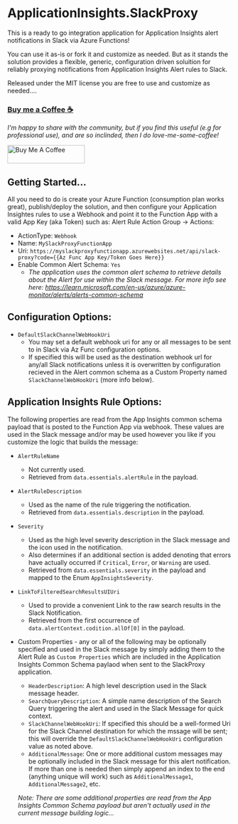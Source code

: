 ﻿# ApplicationInsights.SlackProxy
This is a ready to go integration application for Application Insights alert notifications in Slack via Azure Functions!

You can use it as-is or fork it and customize as needed. But as it stands the solution provides a flexible, generic, configuration driven soluition for reliably proxying
notifications from Application Insights Alert rules to Slack.

Released under the MIT license you are free to use and customize as needed....

### [Buy me a Coffee ☕](https://www.buymeacoffee.com/cajuncoding)
*I'm happy to share with the community, but if you find this useful (e.g for professional use), and are so inclinded,
then I do love-me-some-coffee!*

<a href="https://www.buymeacoffee.com/cajuncoding" target="_blank">
<img src="https://cdn.buymeacoffee.com/buttons/default-orange.png" alt="Buy Me A Coffee" height="41" width="174">
</a> 

## Getting Started...
All you need to do is create your Azure Function (consumption plan works great), publish/deploy the solution, and then configure your Application Insightes rules
to use a Webhook and point it to the Function App with a valid App Key (aka Token) such as:
Alert Rule Action Group -> Actions:
 - ActionType: `Webhook`
 - Name: `MySlackProxyFunctionApp`
 - Uri: `https://myslackproxyfunctionapp.azurewebsites.net/api/slack-proxy?code={{Az Func App Key/Token Goes Here}}`
 - Enable Common Alert Schema: `Yes`
   - *The application uses the common alert schema to retrieve details about the Alert for use within the Slack message. 
       For more info see here: https://learn.microsoft.com/en-us/azure/azure-monitor/alerts/alerts-common-schema*

## Configuration Options:
  - `DefaultSlackChannelWebHookUri`
    - You may set a default webhook uri for any or all messages to be sent to in Slack via Az Func configuration options.
    - If specified this will be used as the destination webhook url for any/all Slack notifications unless it is overwritten by
        configuration recieved in the Alert common schema as a Custom Property named `SlackChannelWebHookUri` (more info below).

## Application Insights Rule Options:

 The following properties are read from the App Insights common schema payload that is posted to the Function App via webhook. These values
 are used in the Slack message and/or may be used however you like if you customize the logic that builds the message:
  - `AlertRuleName`
    - Not currently used.
    - Retrieved from `data.essentials.alertRule` in the payload.
  - `AlertRuleDescription`
    - Used as the name of the rule triggering the notification.
    - Retrieved from `data.essentials.description` in the payload.
  - `Severity`
    - Used as the high level severity description in the Slack message and the icon used in the notification.
    - Also determines if an additional section is added denoting
        that errors have actually occurred if `Critical`, `Error`, or `Warning` are used.
    - Retrieved from `data.essentials.severity` in the payload and mapped to the Enum `AppInsightsSeverity`.
  - `LinkToFilteredSearchResultsUIUri`
    - Used to provide a convenient Link to the raw search results in the Slack Notification.
    - Retrieved from the first occurrence of `data.alertContext.codition.allOf[0]` in the payload.
  - Custom Properties - any or all of the following may be optionally specified and used in the Slack message by simply adding
     them to the Alert Rule as `Custom Properties` which are included in the Application Insights Common Schema paylaod when sent to the SlackProxy application.
    - `HeaderDescription`: A high level description used in the Slack message header.
    - `SearchQueryDescription`: A simple name description of the Search Query triggering the alert and used in the Slack Message for quick context.
    - `SlackChannelWebHookUri`: If specified this should be a well-formed Uri for the Slack Channel destination for which the mssage will be sent; 
        this will override the `DefaultSlackChannelWebHookUri` configuration value as noted above.
    - `AdditionalMessage`: One or more additional custom messages may be optionally included in the Slack message for this alert notification.
        If more than one is needed then simply append an index to the end (anything unique will work) such as `AdditionalMessage1`, `AdditionalMessage2`, etc.

    *Note: There are some additional properties are read from the App Insights Common Schema payload but aren't actually used in the current message building logic...*
